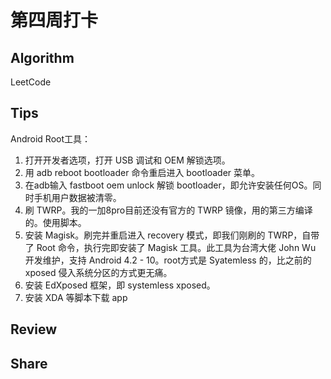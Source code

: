# 第四周打卡

## Algorithm

LeetCode



## Tips

Android Root工具：

1. 打开开发者选项，打开 USB 调试和 OEM 解锁选项。
2. 用 adb reboot bootloader 命令重启进入 bootloader 菜单。
3. 在adb输入 fastboot oem unlock 解锁 bootloader，即允许安装任何OS。同时手机用户数据被清零。
4. 刷 TWRP。我的一加8pro目前还没有官方的 TWRP 镜像，用的第三方编译的。使用脚本。
5. 安装 Magisk。刷完并重启进入 recovery 模式，即我们刚刷的 TWRP，自带了 Root 命令，执行完即安装了 Magisk 工具。此工具为台湾大佬 John Wu 开发维护，支持 Android 4.2 - 10。root方式是 Syatemless 的，比之前的 xposed 侵入系统分区的方式更无痛。
4. 安装 EdXposed 框架，即 systemless xposed。
5. 安装 XDA 等脚本下载 app



## Review



## Share
